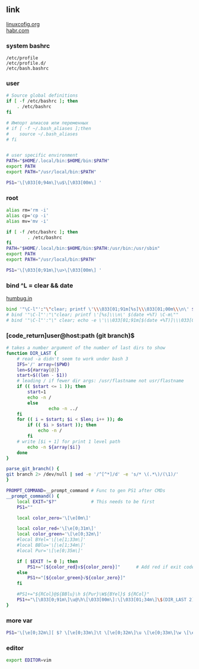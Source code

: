 ## link
[linuxcofig.org](https://linuxconfig.org/bash-prompt-basics)  
[habr.com](https://habr.com/ru/post/269967/)  

### system bashrc
```
/etc/profile 
/etc/profile.d/ 
/etc/bash.bashrc
```

### user
```sh
# Source global definitions
if [ -f /etc/bashrc ]; then
	. /etc/bashrc
fi

# Импорт алиасов или переменных
# if [ -f ~/.bash_aliases ];then
#    source ~/.bash_aliases
# fi


# user specific environment
PATH="$HOME/.local/bin:$HOME/bin:$PATH"
export PATH
export PATH="/usr/local/bin:$PATH"

PS1='\[\033[0;94m\]\u$\[\033[00m\] '

```
### root
```sh
alias rm='rm -i'
alias cp='cp -i'
alias mv='mv -i'

if [ -f /etc/bashrc ]; then
        . /etc/bashrc
fi
PATH="$HOME/.local/bin:$HOME/bin:$PATH:/usr/bin:/usr/sbin"
export PATH
export PATH="/usr/local/bin:$PATH"

PS1='\[\033[0;91m\]\u>\[\033[00m\] '
```

### bind ^L = clear && date

[humbug.in](http://www.humbug.in/2010/custom-key-bindings-keyboard-shortcuts-in-bash/)  

```sh
bind '"\C-l"':"\"clear; printf \'\\\033[01;91m[%s]\\\033[01;00m\\\n\' $(date +%T) \C-m\""
# bind '"\C-l"':"\"clear; printf \'[%s]\\\n\' $(date +%T) \C-m\""
# bind '"\C-l"':"\" clear; echo -e \'\\\033[01;91m[$(date +%T)]\\\033[01;00m\' \C-m\""
```

### [code_return]user@host:path (git branch)$ 

```sh
# takes a number argument of the number of last dirs to show
function DIR_LAST {
    # read -a didn't seem to work under bash 3
    IFS='/' array=($PWD)
    len=${#array[@]}
    start=$((len - $1))
    # leading / if fewer dir args: /usr/flastname not usr/flastname
    if (( $start <= 1 )); then
        start=1
        echo -n /
        else
                echo -n ../
    fi
    for (( i = $start; $i < $len; i++ )); do
        if (( $i > $start )); then
            echo -n /
        fi
	# write [$i + 1] for print 1 level path
        echo -n ${array[$i]}
    done
}

parse_git_branch() {
git branch 2> /dev/null | sed -e '/^[^*]/d' -e 's/* \(.*\)/(\1)/'
}

PROMPT_COMMAND=__prompt_command # Func to gen PS1 after CMDs
__prompt_command() {
    local EXIT="$?"             # This needs to be first
    PS1=""

    local color_zero='\[\e[0m\]'

    local color_red='\[\e[0;31m\]'
    local color_green='\[\e[0;32m\]'
    #local BYel='\[\e[1;33m\]'
    #local BBlu='\[\e[1;34m\]'
    #local Pur='\[\e[0;35m\]'

    if [ $EXIT != 0 ]; then
        PS1+="[${color_red}x${color_zero}]"      # Add red if exit code non 0
    else
        PS1+="[${color_green}√${color_zero}]"
    fi

    #PS1+="${RCol}@${BBlu}\h ${Pur}\W${BYel}$ ${RCol}"
    PS1+="\[\033[0;91m\]\u@\h\[\033[00m\]:\[\033[01;34m\]\$(DIR_LAST 2)\[\033[00m\]$(parse_git_branch)\[\033[00m\]$ "
}
```

### more var

```sh
PS1='\[\e[0;32m\][ $? \[\e[0;33m\]\t \[\e[0;32m\]\u \[\e[0;33m\]\w \[\e[0;32m\]] \$ \[\e[0m\]'
```

### editor

```sh
export EDITOR=vim
```
